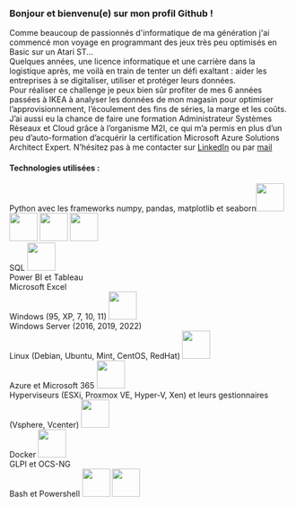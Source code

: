 ### Bonjour et bienvenu(e) sur mon profil Github !
Comme beaucoup de passionnés d'informatique de ma génération j'ai commencé mon voyage en programmant des jeux très peu optimisés en Basic sur un Atari ST...  
Quelques années, une licence informatique et une carrière dans la logistique après, me voilà en train de tenter un défi exaltant : aider les entreprises à se digitaliser, utiliser et protéger leurs données.  
 Pour réaliser ce challenge je peux bien sûr profiter de mes 6 années passées à IKEA à analyser les données de mon magasin pour optimiser l’approvisionnement, l’écoulement des fins de séries, la marge et les coûts.  
J’ai aussi eu la chance de faire une formation Administrateur Systèmes Réseaux et Cloud grâce à l’organisme M2I, ce qui m’a permis en plus d’un peu d’auto-formation d’acquérir la certification Microsoft Azure Solutions Architect Expert.
N’hésitez pas à me contacter sur [LinkedIn](www.linkedin.com/in/rpdata) ou par [mail](romain.perret@rpdata.fr)

#### Technologies utilisées :
Python avec les frameworks numpy, pandas, matplotlib et seaborn<img src="https://cdn.jsdelivr.net/gh/devicons/devicon@latest/icons/python/python-original-wordmark.svg" width=50>
<img src="https://cdn.jsdelivr.net/gh/devicons/devicon@latest/icons/numpy/numpy-original-wordmark.svg" width=50>
<img src="https://cdn.jsdelivr.net/gh/devicons/devicon@latest/icons/pandas/pandas-original-wordmark.svg" width=50>
<img src="https://cdn.jsdelivr.net/gh/devicons/devicon@latest/icons/matplotlib/matplotlib-original-wordmark.svg" width=50>  
SQL
<img src="https://cdn.jsdelivr.net/gh/devicons/devicon@latest/icons/azuresqldatabase/azuresqldatabase-original.svg" width=50>  
Power BI et Tableau  
Microsoft Excel  
Windows (95, XP, 7, 10, 11) <img src="https://cdn.jsdelivr.net/gh/devicons/devicon@latest/icons/windows11/windows11-original-wordmark.svg" width=50>  
Windows Server (2016, 2019, 2022)  
Linux (Debian, Ubuntu, Mint, CentOS, RedHat) <img src="https://cdn.jsdelivr.net/gh/devicons/devicon@latest/icons/linux/linux-original.svg" width=50>  
Azure et Microsoft 365 <img src="https://cdn.jsdelivr.net/gh/devicons/devicon@latest/icons/azure/azure-original-wordmark.svg" width=50>  
Hyperviseurs (ESXi, Proxmox VE, Hyper-V, Xen) et leurs gestionnaires (Vsphere, Vcenter) <img src="https://cdn.jsdelivr.net/gh/devicons/devicon@latest/icons/vsphere/vsphere-original-wordmark.svg" width=50>  
Docker <img src="https://cdn.jsdelivr.net/gh/devicons/devicon@latest/icons/docker/docker-original-wordmark.svg" width=50>  
GLPI et OCS-NG  
Bash et Powershell <img src="https://cdn.jsdelivr.net/gh/devicons/devicon@latest/icons/bash/bash-original.svg" width=50> <img src="https://cdn.jsdelivr.net/gh/devicons/devicon@latest/icons/powershell/powershell-original.svg" width=50>
